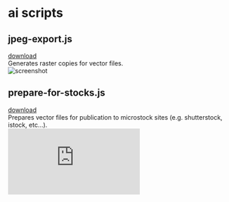 # ai scripts

## jpeg-export.js
[download](https://https://raw.githubusercontent.com/shvendala/ai-scripts/master/scripts/jpeg-export.js)   
Generates raster copies for vector files.   
![screenshot](https://https://raw.githubusercontent.com/shvendala/ai-scripts/master/assets/jpeg-export.jpg)   

## prepare-for-stocks.js
[download](https://https://raw.githubusercontent.com/shvendala/ai-scripts/master/scripts/prepare-for-stocks.js)   
Prepares vector files for publication to microstock sites (e.g. shutterstock, istock, etc...).   
![screenshot](https://https://raw.githubusercontent.com/shvendala/ai-scripts/master/assets/prepare-for-stocks.js)   
